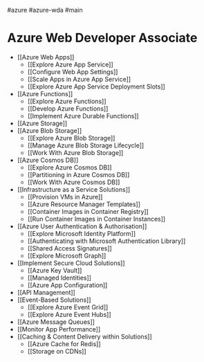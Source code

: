 #azure #azure-wda #main

# Azure Web Developer Associate
- [[Azure Web Apps]]
	- [[Explore Azure App Service]]
	- [[Configure Web App Settings]]
	- [[Scale Apps in Azure App Service]]
	- [[Explore Azure App Service Deployment Slots]]
- [[Azure Functions]]
	- [[Explore Azure Functions]]
	- [[Develop Azure Functions]]
	- [[Implement Azure Durable Functions]]
- [[Azure Storage]]
- [[Azure Blob Storage]]
	- [[Explore Azure Blob Storage]]
	- [[Manage Azure Blob Storage Lifecycle]]
	- [[Work With Azure Blob Storage]]
- [[Azure Cosmos DB]]
	- [[Explore Azure Cosmos DB]]
	- [[Partitioning in Azure Cosmos DB]]
	- [[Work With Azure Cosmos DB]]
- [[Infrastructure as a Service Solutions]]
	- [[Provision VMs in Azure]]
	- [[Azure Resource Manager Templates]]
	- [[Container Images in Container Registry]]
	- [[Run Container Images in Container Instances]]
- [[Azure User Authentication & Authorisation]]
	- [[Explore Microsoft Identity Platform]]
	- [[Authenticating with Microsoft Authentication Library]]
	- [[Shared Access Signatures]]
	- [[Explore Microsoft Graph]]
- [[Implement Secure Cloud Solutions]]
	- [[Azure Key Vault]]
	- [[Managed Identities]]
	- [[Azure App Configuration]]
- [[API Management]]
- [[Event-Based Solutions]]
	- [[Explore Azure Event Grid]]
	- [[Explore Azure Event Hubs]]
- [[Azure Message Queues]]
- [[Monitor App Performance]]
- [[Caching & Content Delivery within Solutions]]
	- [[Azure Cache for Redis]]
	- [[Storage on CDNs]]